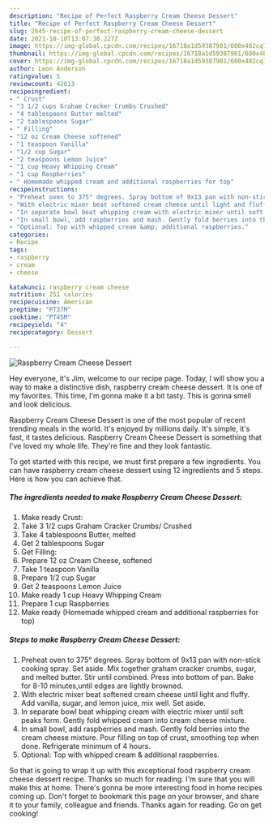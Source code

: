 ```yaml
---
description: "Recipe of Perfect Raspberry Cream Cheese Dessert"
title: "Recipe of Perfect Raspberry Cream Cheese Dessert"
slug: 2645-recipe-of-perfect-raspberry-cream-cheese-dessert
date: 2021-10-10T13:07:30.227Z
image: https://img-global.cpcdn.com/recipes/16718a1d59387901/680x482cq70/raspberry-cream-cheese-dessert-recipe-main-photo.jpg
thumbnail: https://img-global.cpcdn.com/recipes/16718a1d59387901/680x482cq70/raspberry-cream-cheese-dessert-recipe-main-photo.jpg
cover: https://img-global.cpcdn.com/recipes/16718a1d59387901/680x482cq70/raspberry-cream-cheese-dessert-recipe-main-photo.jpg
author: Leon Anderson
ratingvalue: 5
reviewcount: 42613
recipeingredient:
- " Crust"
- "3 1/2 cups Graham Cracker Crumbs Crushed"
- "4 tablespoons Butter melted"
- "2 tablespoons Sugar"
- " Filling"
- "12 oz Cream Cheese softened"
- "1 teaspoon Vanilla"
- "1/2 cup Sugar"
- "2 teaspoons Lemon Juice"
- "1 cup Heavy Whipping Cream"
- "1 cup Raspberries"
- " Homemade whipped cream and additional raspberries for top"
recipeinstructions:
- "Preheat oven to 375° degrees. Spray bottom of 9x13 pan with non-stick cooking spray. Set aside. Mix together graham cracker crumbs, sugar, and melted butter. Stir until combined. Press into bottom of pan. Bake for 8-10 minutes,until edges are lightly browned."
- "With electric mixer beat softened cream cheese until light and fluffy. Add vanilla, sugar, and lemon juice, mix well. Set aside."
- "In separate bowl beat whipping cream with electric mixer until soft peaks form. Gently fold whipped cream into cream cheese mixture."
- "In small bowl, add raspberries and mash. Gently fold berries into the cream cheese mixture. Pour filling on top of crust, smoothing top when done. Refrigerate minimum of 4 hours."
- "Optional: Top with whipped cream &amp; additional raspberries."
categories:
- Recipe
tags:
- raspberry
- cream
- cheese

katakunci: raspberry cream cheese 
nutrition: 251 calories
recipecuisine: American
preptime: "PT37M"
cooktime: "PT45M"
recipeyield: "4"
recipecategory: Dessert

---
```



![Raspberry Cream Cheese Dessert](https://img-global.cpcdn.com/recipes/16718a1d59387901/680x482cq70/raspberry-cream-cheese-dessert-recipe-main-photo.jpg)

Hey everyone, it's Jim, welcome to our recipe page. Today, I will show you a way to make a distinctive dish, raspberry cream cheese dessert. It is one of my favorites. This time, I'm gonna make it a bit tasty. This is gonna smell and look delicious.

Raspberry Cream Cheese Dessert is one of the most popular of recent trending meals in the world. It's enjoyed by millions daily. It's simple, it's fast, it tastes delicious. Raspberry Cream Cheese Dessert is something that I've loved my whole life. They're fine and they look fantastic.




To get started with this recipe, we must first prepare a few ingredients. You can have raspberry cream cheese dessert using 12 ingredients and 5 steps. Here is how you can achieve that.

<!--inarticleads1-->

##### The ingredients needed to make Raspberry Cream Cheese Dessert:

1. Make ready  Crust:
1. Take 3 1/2 cups Graham Cracker Crumbs/ Crushed
1. Take 4 tablespoons Butter, melted
1. Get 2 tablespoons Sugar
1. Get  Filling:
1. Prepare 12 oz Cream Cheese, softened
1. Take 1 teaspoon Vanilla
1. Prepare 1/2 cup Sugar
1. Get 2 teaspoons Lemon Juice
1. Make ready 1 cup Heavy Whipping Cream
1. Prepare 1 cup Raspberries
1. Make ready  (Homemade whipped cream and additional raspberries for top)




<!--inarticleads2-->

##### Steps to make Raspberry Cream Cheese Dessert:

1. Preheat oven to 375° degrees. Spray bottom of 9x13 pan with non-stick cooking spray. Set aside. Mix together graham cracker crumbs, sugar, and melted butter. Stir until combined. Press into bottom of pan. Bake for 8-10 minutes,until edges are lightly browned.
1. With electric mixer beat softened cream cheese until light and fluffy. Add vanilla, sugar, and lemon juice, mix well. Set aside.
1. In separate bowl beat whipping cream with electric mixer until soft peaks form. Gently fold whipped cream into cream cheese mixture.
1. In small bowl, add raspberries and mash. Gently fold berries into the cream cheese mixture. Pour filling on top of crust, smoothing top when done. Refrigerate minimum of 4 hours.
1. Optional: Top with whipped cream &amp; additional raspberries.




So that is going to wrap it up with this exceptional food raspberry cream cheese dessert recipe. Thanks so much for reading. I'm sure that you will make this at home. There's gonna be more interesting food in home recipes coming up. Don't forget to bookmark this page on your browser, and share it to your family, colleague and friends. Thanks again for reading. Go on get cooking!
